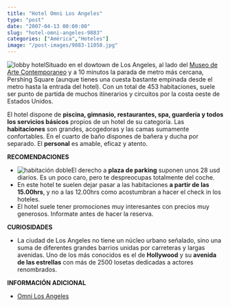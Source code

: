 ```yaml
---
title: "Hotel Omni Los Angeles"
type: "post"
date: "2007-04-13 00:00:00"
slug: "hotel-omni-angeles-9883"
categories: ["América","Hoteles"]
image: "/post-images/9883-11058.jpg"
---
```


![lobby hotel](/post-images/9883-11058.jpg "lobby hotel")Situado en el dowtown de Los Angeles, al lado del [Museo de Arte Contemporaneo](http://www.moca.org/museum/moca_grandave.php?) y a 10 minutos la parada de metro más cercana, Pershing Square (aunque tienes una cuesta bastante empinada desde el metro hasta la entrada del hotel). Con un total de 453 habitaciones, suele ser punto de partida de muchos itinerarios y circuitos por la costa oeste de Estados Unidos.

El hotel dispone de **piscina, gimnasio, restaurantes, spa, guardería y todos los servicios básicos** propios de un hotel de su categoría. Las **habitaciones** son grandes, acogedoras y las camas sumamente confortables. En el cuarto de baño dispones de bañera y ducha por separado. El **personal** es amable, eficaz y atento.

**RECOMENDACIONES**

- ![habitación doble](/post-images/9883-11057.jpg "habitación doble")El derecho a **plaza de parking** suponen unos 28 usd diarios. Es un poco caro, pero te despreocupas totalmente del coche.
- En este hotel te suelen dejar pasar a las habitaciones **a partir de las 15.00hrs**, y no a las 12.00hrs como acostumbran a hacer el check in los hoteles.
- El hotel suele tener promociones muy interesantes con precios muy generosos. Informate antes de hacer la reserva.

**CURIOSIDADES**

- La ciudad de Los Angeles no tiene un núcleo urbano señalado, sino una suma de diferentes grandes barrios unidas por carreteras y largas avenidas. Uno de los más conocidos es el de **Hollywood** y su **avenida de las estrellas** con más de 2500 losetas dedicadas a actores renombrados.

**INFORMACIÓN ADICIONAL**

- [Omni Los Angeles](http://www.omnihotels.com/FindAHotel/LosAngelesCaliforniaPlaza/LocalInformation.aspx)